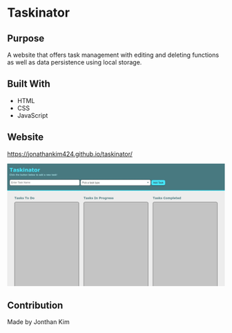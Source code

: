 # Taskinator

## Purpose
A website that offers task management with editing and deleting functions as well as data persistence using local storage.

## Built With
* HTML
* CSS
* JavaScript

## Website
https://jonathankim424.github.io/taskinator/

![Website Screenshot](./assets/images/website-screenshot.jpg?raw=tru "Website Screenshot")

## Contribution
Made by Jonthan Kim